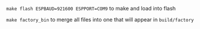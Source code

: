  
 `make flash ESPBAUD=921600 ESPPORT=COM9` to make and load into flash

`make factory_bin` to merge all files into one that will appear in `build/factory`

